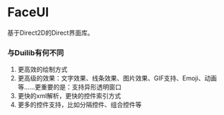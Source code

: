 # FaceUI
基于Direct2D的Direct界面库。

### 与Duilib有何不同
1. 更高效的绘制方式
2. 更高级的效果：文字效果、线条效果、图片效果、GIF支持、Emoji、动画等......更重要的是：支持异形透明窗口
3. 更快的xml解析，更快的控件索引方式
4. 更多的控件支持，比如分隔控件、组合控件等
